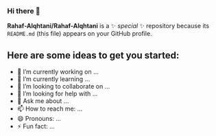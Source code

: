 ### Hi there 👋


**Rahaf-Alqhtani/Rahaf-Alqhtani** is a ✨ _special_ ✨ repository because its `README.md` (this file) appears on your GitHub profile.

Here are some ideas to get you started:
--------------------------------------------
- 🔭 I’m currently working on ...
- 🌱 I’m currently learning ...
- 👯 I’m looking to collaborate on ...
- 🤔 I’m looking for help with ...
- 💬 Ask me about ...
- 📫 How to reach me: ...
- 😄 Pronouns: ...
- ⚡ Fun fact: ...

